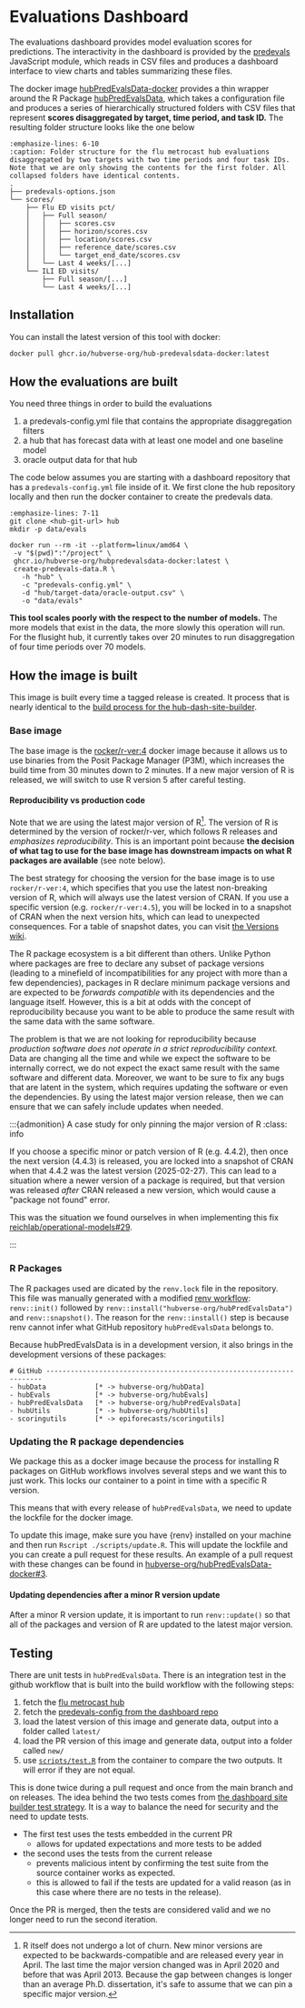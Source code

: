 # Evaluations Dashboard

The evaluations dashboard provides model evaluation scores
for predictions. The interactivity in the dashboard is provided by the [predevals](https://github.com/hubverse-org/predevals) JavaScript module, which reads in CSV files and produces a
dashboard interface to view charts and tables summarizing these files.

The docker image
[hubPredEvalsData-docker](https://github.com/hubverse-org/hubPredEvalsData-docker)
provides a thin wrapper around the R Package
[hubPredEvalsData](https://hubverse-org.github.io/hubPredEvalsData), which
takes a configuration file and produces a series of hierarchically structured
folders with CSV files that represent **scores disaggregated by target, time
period, and task ID.** The resulting folder structure looks like the one below

```{code-block}
:emphasize-lines: 6-10
:caption: Folder structure for the flu metrocast hub evaluations disaggregated by two targets with two time periods and four task IDs. Note that we are only showing the contents for the first folder. All collapsed folders have identical contents.
.
├── predevals-options.json
└── scores/
    ├── Flu ED visits pct/
    │   ├── Full season/
    │   │   ├── scores.csv
    │   │   ├── horizon/scores.csv
    │   │   ├── location/scores.csv
    │   │   ├── reference_date/scores.csv
    │   │   └── target_end_date/scores.csv
    │   └── Last 4 weeks/[...]
    └── ILI ED visits/
        ├── Full season/[...]
        └── Last 4 weeks/[...]
```

## Installation

You can install the latest version of this tool with docker:

```bash
docker pull ghcr.io/hubverse-org/hub-predevalsdata-docker:latest
```

## How the evaluations are built

You need three things in order to build the evaluations

1. a predevals-config.yml file that contains the appropriate disaggregation filters
2. a hub that has forecast data with at least one model and one baseline model
3. oracle output data for that hub

The code below assumes you are starting with a dashboard repository that has
a `predevals-config.yml` file inside of it. We first clone the hub repository
locally and then run the docker container to create the predevals data.

```{code-block} bash
:emphasize-lines: 7-11
git clone <hub-git-url> hub
mkdir -p data/evals

docker run --rm -it --platform=linux/amd64 \
 -v "$(pwd)":"/project" \
 ghcr.io/hubverse-org/hubpredevalsdata-docker:latest \
 create-predevals-data.R \
   -h "hub" \
   -c "predevals-config.yml" \
   -d "hub/target-data/oracle-output.csv" \
   -o "data/evals"
```

**This tool scales poorly with the respect to the number of models.** The more
models that exist in the data, the more slowly this operation will run. For the
flusight hub, it currently takes over 20 minutes to run disaggregation of four
time periods over 70 models.

## How the image is built

This image is built every time a tagged release is created. It process that is
nearly identical to the [build process for the
hub-dash-site-builder](#dashboard-site-image-build).

### Base image

The base image is the
[rocker/r-ver:4](https://rocker-project.org/images/versioned/r-ver.html) docker
image because it allows us to use binaries from the Posit Package Manager
(P3M), which increases the build time from 30 minutes down to 2 minutes. If a
new major version of R is released, we will switch to use R version 5 after
careful testing.

#### Reproducibility vs production code

Note that we are using the latest major version of R[^versioning]. The version
of R is determined by the version of rocker/r-ver, which follows R releases and
_emphasizes reproducibility_. This is an important point because **the decision
of what tag to use for the base image has downstream impacts on what R packages
are available** (see note below).

The best strategy for choosing the version for the base image is to use
`rocker/r-ver:4`, which specifies that you use the latest non-breaking version
of R, which will always use the latest version of CRAN. If you use a specific
version (e.g. `rocker/r-ver:4.5`), you will be locked in to a snapshot of CRAN
when the next version hits, which can lead to unexpected consequences. For a
table of snapshot dates, you can visit [the Versions
wiki](https://github.com/rocker-org/rocker-versioned2/wiki/Versions).

The R package ecosystem is a bit different than others. Unlike Python where
packages are free to declare any subset of package versions (leading to a
minefield of incompatibilities for any project with more than a few
dependencies), packages in R declare minimum package versions and are expected
to be _forwards compatible_ with its dependencies and the language itself.
However, this is a bit at odds with the concept of reproducibility because you
want to be able to produce the same result with the same data with the same
software.

The problem is that we are not looking for reproducibility because _production
software does not operate in a strict reproducibility context._ Data are
changing all the time and while we expect the software to be internally
correct, we do not expect the exact same result with the same software and
different data. Moreover, we want to be sure to fix any bugs that are latent in
the system, which requires updating the software or even the dependencies. By
using the latest major version release, then we can ensure that we can safely
include updates when needed.

[^versioning]: R itself does not undergo a lot of churn. New minor versions are
    expected to be backwards-compatible and are released every year in April.
    The last time the major version changed was in April 2020 and before that
    was April 2013. Because the gap between changes is longer than an average
    Ph.D. dissertation, it's safe to assume that we can pin a specific major
    version.

:::{admonition} A case study for only pinning the major version of R
:class: info

If you choose a specific minor or patch version of R (e.g. 4.4.2), then once
the next version (4.4.3) is released, you are locked into a snapshot of CRAN
when that 4.4.2 was the latest version (2025-02-27). This can lead to a
situation where a newer version of a package is required, but that version was
released _after_ CRAN released a new version, which would cause a "package not
found" error.

This was the situation we found ourselves in when implementing this fix
[reichlab/operational-models#29](https://github.com/reichlab/operational-models/pull/29).

:::


### R Packages

The R packages used are dicated by the `renv.lock` file in the repository. This
file was manually generated with a modified [renv workflow](https://docs.posit.co/ide/user/ide/guide/environments/r/renv.html#workflow): `renv::init()` followed by
`renv::install("hubverse-org/hubPredEvalsData")` and `renv::snapshot()`. The
reason for the `renv::install()` step is because renv cannot infer what GitHub
repository `hubPredEvalsData` belongs to.

Because hubPredEvalsData is in a development version, it also brings in the
development versions of these packages:

```
# GitHub ---------------------------------------------------------------------
- hubData            [* -> hubverse-org/hubData]
- hubEvals           [* -> hubverse-org/hubEvals]
- hubPredEvalsData   [* -> hubverse-org/hubPredEvalsData]
- hubUtils           [* -> hubverse-org/hubUtils]
- scoringutils       [* -> epiforecasts/scoringutils]
```

### Updating the R package dependencies

We package this as a docker image because the process for installing R packages
on GitHub workflows involves several steps and we want this to just work. This
locks our container to a point in time with a specific R version.

This means that with every release of `hubPredEvalsData`, we need to update the
lockfile for the docker image.

To update this image, make sure you have {renv} installed on your machine and
then run `Rscript ./scripts/update.R`. This will update the lockfile and you can
create a pull request for these results. An example of a pull request with
these changes can be found in [hubverse-org/hubPredEvalsData-docker#3](https://github.com/hubverse-org/hubPredEvalsData-docker/pull/3).

#### Updating dependencies after a minor R version update

After a minor R version update, it is important to run `renv::update()` so that
all of the packages and version of R are updated to the latest major version.


## Testing

There are unit tests in `hubPredEvalsData`. There is an integration test in the
github workflow that is built into the build workflow with the following steps:

1. fetch the [flu metrocast hub](https://github.com/reichlab/flu-metrocast)
2. fetch the [predevals-config from the dashboard repo](https://github.com/reichlab/metrocast-dashboard/blob/main/predevals-config.yml)
3. load the latest version of this image and generate data, output into a
   folder called `latest/`
4. load the PR version of this image and generate data, output into a folder
   called `new/`
5. use [`scripts/test.R`](https://github.com/hubverse-org/hubPredEvalsData-docker/blob/main/scripts/test.R) from the container to compare the two outputs. It will
   error if they are not equal.

This is done twice during a pull request and once from the main branch and on
releases. The idea behind the two tests comes from [the dashboard site builder
test strategy](#dashboard-site-image-build). It is a way to balance the need
for security and the need to update tests.

- The first test uses the tests embedded in the current PR
  - allows for updated expectations and more tests to be added
- the second uses the tests from the current release
  - prevents malicious intent by confirming the test suite from the source
    container works as expected.
  - this is allowed to fail if the tests are updated for a valid reason (as in
    this case where there are no tests in the release).

Once the PR is merged, then the tests are considered valid and we no longer need
to run the second iteration.


